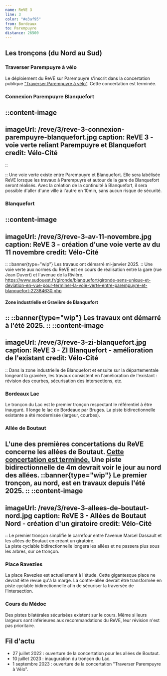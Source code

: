 ```yaml
---
name: ReVE 3
line: 3
color: "#e3af95"
from: Bordeaux
to: Parempuyre
distance: 26500
---
```


## Les tronçons (du Nord au Sud)

### Traverser Parempuyre à vélo

Le déploiement du ReVE sur Parempuyre s'inscrit dans la concertation publique ["Traverser Parempuyre à vélo"](https://participation.bordeaux-metropole.fr/processes/projet-6112).
Cette concertation est terminée.


### Connexion Parempuyre Blanquefort
::content-image
---
imageUrl: /reve/3/reve-3-connexion-parempuyre-blanquefort.jpg
caption: ReVE 3 - voie verte reliant Parempuyre et Blanquefort
credit: Vélo-Cité
---
::

::
Une voie verte existe entre Parempuyre et Blanquefort. Elle sera labélisée ReVE lorsque les travaux à Parempuyre et 
autour de la gare de Blanquefort seront réalisés. 
Avec la création de la continuité à Blanquefort, il sera possible d'aller d'une ville à l'autre en 10min, sans aucun risque de sécurité.

### Blanquefort
::content-image
---
imageUrl: /reve/3/reve-3-av-11-novembre.jpg
caption: ReVE 3 - création d'une voie verte av du 11 novembre
credit: Vélo-Cité
---
::
::banner{type="wip"}
Les travaux ont démarré mi-janvier 2025.
::
Une voie verte aux normes du ReVE est en cours de réalisation entre la gare (rue Jean Duvert) et l'avenue de la Rivière. 
https://www.sudouest.fr/gironde/blanquefort/gironde-sens-unique-et-deviation-en-vue-pour-terminer-la-voie-verte-entre-parempuyre-et-blanquefort-22384630.php

#### Zone industrielle et Gravière de Blanquefort
::
::banner{type="wip"}
Les travaux ont démarré à l'été 2025.
::
::content-image
---
imageUrl: /reve/3/reve-3-zi-blanquefort.jpg
caption: ReVE 3 - ZI Blanquefort - amélioration de l'existant 
credit: Vélo-Cité
---
::
Dans la zone industrielle de Blanquefort et ensuite sur la départementale longeant la gravière, les travaux consistent en l'amélioration de l'existant : 
révision des courbes, sécurisation des intersections, etc.

### Bordeaux Lac

Le tronçon du Lac est le premier tronçon respectant le référentiel à être inauguré.
Il longe le lac de Bordeaux par Bruges.
La piste bidirectionnelle existante a été modernisée (largeur, courbes).

### Allée de Boutaut

L'une des premières concertations du ReVE concerne les allées de Boutaut.
[Cette concertation est terminée.](https://participation.bordeaux-metropole.fr/processes/projet-5255)
Une piste bidirectionnelle de 4m devrait voir le jour au nord des allées.
::banner{type="wip"}
Le premier tronçon, au nord, est en travaux depuis l'été 2025.
::
::content-image
---
imageUrl: /reve/3/reve-3-allees-de-boutaut-nord.jpg
caption: ReVE 3 - Allées de Boutaut Nord - création d'un giratoire
credit: Vélo-Cité
---
::
Le premier tronçon simplifie le carrefour entre l'avenue Marcel Dassault et les allées de Boutaut en créant un giratoire.  
La piste cyclable bidirectionnelle longera les allées et ne passera plus sous les arbres, sur ce tronçon.

### Place Ravezies
La place Ravezies est actuellement à l'étude.
Cette gigantesque place ne devrait être revue qu'à la marge. 
La contre-allée devrait être transformée en piste cyclable bidirectionnelle afin de sécuriser la traversée de l'intersection.

### Cours du Médoc
Des pistes bilatérales sécurisées existent sur le cours.
Même si leurs largeurs sont inférieures aux recommandations du ReVE, leur révision n'est pas prioritaire. 

## Fil d'actu

- 27 juillet 2022 : ouverture de la concertation pour les allées de Boutaut.
- 10 juillet 2023 : inauguration du tronçon du Lac.
- 1 septembre 2023 : ouverture de la concertation "Traverser Parempuyre à Vélo".
